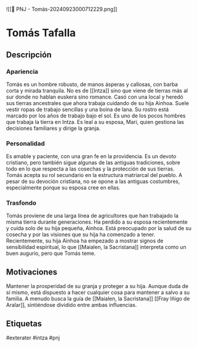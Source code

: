 ![[👤 PNJ - Tomás-20240923000712229.png]]
# Tomás Tafalla
## Descripción

### Apariencia
Tomás es un hombre robusto, de manos ásperas y callosas, con barba corta y mirada tranquila. No es de [[Intza]] sino que viene de tierras más al sur donde no hablan euskera sino romance. Casó con una local y heredó sus tierras ancestrales que ahora trabaja cuidando de su hija Ainhoa. Suele vestir ropas de trabajo sencillas y una boina de lana. Su rostro está marcado por los años de trabajo bajo el sol. Es uno de los pocos hombres que trabaja la tierra en Intza. Es leal a su esposa, Mari, quien gestiona las decisiones familiares y dirige la granja.
### Personalidad
Es amable y paciente, con una gran fe en la providencia. Es un devoto cristiano, pero también sigue algunas de las antiguas tradiciones, sobre todo en lo que respecta a las cosechas y la protección de sus tierras. Tomás acepta su rol secundario en la estructura matriarcal del pueblo. A pesar de su devoción cristiana, no se opone a las antiguas costumbres, especialmente porque su esposa cree en ellas.
### Trasfondo
Tomás proviene de una larga línea de agricultores que han trabajado la misma tierra durante generaciones. Ha perdido a su esposa recientemente y cuida solo de su hija pequeña, Ainhoa. Está preocupado por la salud de su cosecha y por las visiones que su hija ha comenzado a tener. Recientemente, su hija Ainhoa ha empezado a mostrar signos de sensibilidad espiritual, lo que [[Maialen, la Sacristana]] interpreta como un buen augurio, pero que Tomás teme.

## Motivaciones
Mantener la prosperidad de su granja y proteger a su hija. Aunque duda de sí mismo, está dispuesto a hacer cualquier cosa para mantener a salvo a su familia. A menudo busca la guía de [[Maialen, la Sacristana]] [[Fray Iñigo de Aralar]], sintiéndose dividido entre ambas influencias.


## Etiquetas
#exterater #intza #pnj  